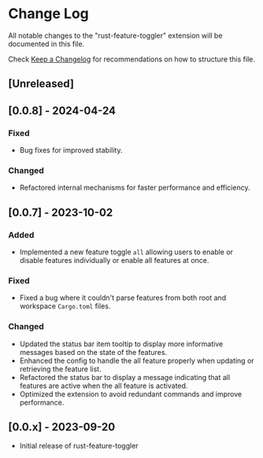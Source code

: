 # Change Log

All notable changes to the "rust-feature-toggler" extension will be documented in this file.

Check [Keep a Changelog](http://keepachangelog.com/) for recommendations on how to structure this file.

## [Unreleased]

## [0.0.8] - 2024-04-24

### Fixed

- Bug fixes for improved stability.

### Changed

- Refactored internal mechanisms for faster performance and efficiency.

## [0.0.7] - 2023-10-02

### Added

- Implemented a new feature toggle `all` allowing users to enable or disable features individually or enable all features at once.

### Fixed

- Fixed a bug where it couldn't parse features from both root and workspace `Cargo.toml` files.

### Changed

- Updated the status bar item tooltip to display more informative messages based on the state of the features.
- Enhanced the config to handle the all feature properly when updating or retrieving the feature list.
- Refactored the status bar to display a message indicating that all features are active when the all feature is activated.
- Optimized the extension to avoid redundant commands and improve performance.

## [0.0.x] - 2023-09-20

- Initial release of rust-feature-toggler
